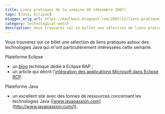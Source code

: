 ```yaml
---
title: Liens pratiques de la semaine 49 (décembre 2007)
tags: [Java, Eclipse]
blogger_orig_url: https://keulkeul.blogspot.com/2007/12/liens-pratiques-de-la-semaine.html
category: technological-watch
description: Vous trouverez sur ce billet une sélection de liens pratiques autour des technologies Java qui m'ont particulièrement intéressées cette semaine 49 (décembre 2007).
---
```


Vous trouverez sur ce billet une sélection de liens pratiques autour des technologies Java qui m'ont particulièrement intéressées cette semaine.  

Plateforme Eclipse

* un [blog](http://rapblog.innoopract.com/) technique dédié à Eclipse RAP ;
* un article qui décrit l'[intégration des applications Microsoft dans Eclipse RCP](http://www.vogella.de/articles/EclipseMicrosoftIntegration/article.html).

Plateforme Java

* un excellent site avec des tonnes de ressources concernant les technologies Java ([www.javapassion.com](http://www.javapassion.com/)).